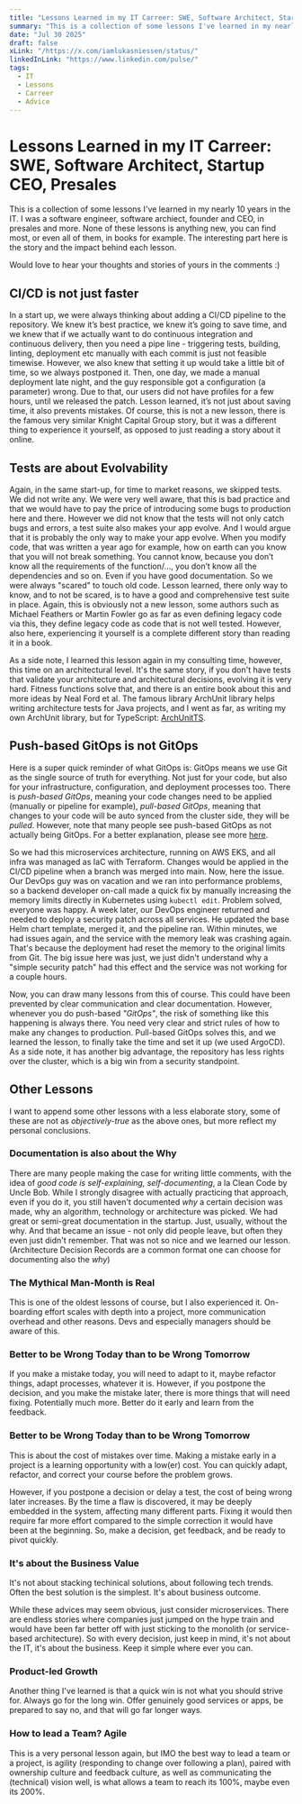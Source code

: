 ```yaml
---
title: "Lessons Learned in my IT Carreer: SWE, Software Architect, Startup CEO, Presales"
summary: "This is a collection of some lessons I've learned in my nearly 10 years in the IT"
date: "Jul 30 2025"
draft: false
xLink: "/https://x.com/iamlukasniessen/status/"
linkedInLink: "https://www.linkedin.com/pulse/"
tags:
  - IT
  - Lessons
  - Carreer
  - Advice
---
```


# Lessons Learned in my IT Carreer: SWE, Software Architect, Startup CEO, Presales

This is a collection of some lessons I've learned in my nearly 10 years in the IT. I was a software engineer, software archiect, founder and CEO, in presales and more. None of these lessons is anything new, you can find most, or even all of them, in books for example. The interesting part here is the story and the impact behind each lesson.

Would love to hear your thoughts and stories of yours in the comments :)

## CI/CD is not just faster

In a start up, we were always thinking about adding a CI/CD pipeline to the repository. We knew it’s best practice, we knew it’s going to save time, and we knew that if we actually want to do continuous integration and continuous delivery, then you need a pipe line - triggering tests, building, linting, deployment etc manually with each commit is just not feasible timewise. However, we also knew that setting it up would take a little bit of time, so we always postponed it. Then, one day, we made a manual deployment late night, and the guy responsible got a configuration (a parameter) wrong. Due to that, our users did not have profiles for a few hours, until we released the patch. Lesson learned, it’s not just about saving time, it also prevents mistakes. Of course, this is not a new lesson, there is the famous very similar Knight Capital Group story, but it was a different thing to experience it yourself, as opposed to just reading a story about it online.

## Tests are about Evolvability

Again, in the same start-up, for time to market reasons, we skipped tests. We did not write any. We were very well aware, that this is bad practice and that we would have to pay the price of introducing some bugs to production here and there. However we did not know that the tests will not only catch bugs and errors, a test suite also makes your app evolve. And I would argue that it is probably the only way to make your app evolve. When you modify code, that was written a year ago for example, how on earth can you know that you will not break something. You cannot know, because you don’t know all the requirements of the function/…, you don’t know all the dependencies and so on. Even if you have good documentation. So we were always "scared" to touch old code. Lesson learned, there only way to know, and to not be scared, is to have a good and comprehensive test suite in place. Again, this is obviously not a new lesson, some authors such as Michael Feathers or Martin Fowler go as far as even defining legacy code via this, they define legacy code as code that is not well tested. However, also here, experiencing it yourself is a complete different story than reading it in a book.

As a side note, I learned this lesson again in my consulting time, however, this time on an architectural level. It's the same story, if you don't have tests that validate your architecture and architectural decisions, evolving it is very hard. Fitness functions solve that, and there is an entire book about this and more ideas by Neal Ford et al. The famous library ArchUnit library helps writing architecture tests for Java projects, and I went as far, as writing my own ArchUnit library, but for TypeScript: [ArchUnitTS](https://github.com/LukasNiessen/ArchUnitTS).

## Push-based GitOps is not GitOps

Here is a super quick reminder of what GitOps is: GitOps means we use Git as the single source of truth for everything. Not just for your code, but also for your infrastructure, configuration, and deployment processes too. There is _push-based GitOps_, meaning your code changes need to be applied (manually or pipeline for example), _pull-based GitOps_, meaning that changes to your code will be auto synced from the cluster side, they will be _pulled_. However, note that many people see push-based GitOps as not actually being GitOps. For a better explanation, please see more [here](https://lukasniessen.com/blog/109-git-ops/).

So we had this microservices architecture, running on AWS EKS, and all infra was managed as IaC with Terraform. Changes would be applied in the CI/CD pipeline when a branch was merged into main. Now, here the issue. Our DevOps guy was on vacation and we ran into performance problems, so a backend developer on-call made a quick fix by manually increasing the memory limits directly in Kubernetes using `kubectl edit`. Problem solved, everyone was happy. A week later, our DevOps engineer returned and needed to deploy a security patch across all services. He updated the base Helm chart template, merged it, and the pipeline ran. Within minutes, we had issues again, and the service with the memory leak was crashing again. That's because the deployment had reset the memory to the original limits from Git. The big issue here was just, we just didn't understand why a "simple security patch" had this effect and the service was not working for a couple hours. 

Now, you can draw many lessons from this of course. This could have been prevented by clear communication and clear documentation. However, whenever you do push-based _"GitOps"_, the risk of something like this happening is always there. You need very clear and strict rules of how to make any changes to production. Pull-based GitOps solves this, and we learned the lesson, to finally take the time and set it up (we used ArgoCD). As a side note, it has another big advantage, the repository has less rights over the cluster, which is a big win from a security standpoint.

## Other Lessons

I want to append some other lessons with a less elaborate story, some of these are not as _objectively-true_ as the above ones, but more reflect my personal conclusions.

### Documentation is also about the Why

There are many people making the case for writing little comments, with the idea of _good code is self-explaining, self-documenting_, a la Clean Code by Uncle Bob. While I strongly disagree with actually practicing that approach, even if you do it, you still haven't documented _why_ a certain decision was made, why an algorithm, technology or architecture was picked. We had great or semi-great documentation in the startup. Just, usually, without the why. And that became an issue - not only did people leave, but often they even just didn't remember. That was not so nice and we learned our lesson. (Architecture Decision Records are a common format one can choose for documenting also the _why_)

### The Mythical Man-Month is Real

This is one of the oldest lessons of course, but I also experienced it. On-boarding effort scales with depth into a project, more communication overhead and other reasons. Devs and especially managers should be aware of this.

### Better to be Wrong Today than to be Wrong Tomorrow

If you make a mistake today, you will need to adapt to it, maybe refactor things, adapt processes, whatever it is. However, if you postpone the decision, and you make the mistake later, there is more things that will need fixing. Potentially much more. Better do it early and learn from the feedback.

### Better to be Wrong Today than to be Wrong Tomorrow

This is about the cost of mistakes over time. Making a mistake early in a project is a learning opportunity with a low(er) cost. You can quickly adapt, refactor, and correct your course before the problem grows.

However, if you postpone a decision or delay a test, the cost of being wrong later increases. By the time a flaw is discovered, it may be deeply embedded in the system, affecting many different parts. Fixing it would then require far more effort compared to the simple correction it would have been at the beginning. So, make a decision, get feedback, and be ready to pivot quickly.

### It's about the Business Value

It's not about stacking techinical solutions, about following tech trends. Often the best solution is the simplest. It's about business outcome. 

While these advices may seem obvious, just consider microservices. There are endless stories where companies just jumped on the hype train and would have been far better off with just sticking to the monolith (or service-based architecture). So with every decision, just keep in mind, it's not about the IT, it's about the business. Keep it simple where ever you can.

### Product-led Growth

Another thing I've learned is that a quick win is not what you should strive for. Always go for the long win. Offer genuinely good services or apps, be prepared to say no, and that will go far longer ways.

### How to lead a Team? Agile

This is a very personal lesson again, but IMO the best way to lead a team or a project, is agility (responding to change over following a plan), paired with ownership culture and feedback culture, as well as communicating the (technical) vision well, is what allows a team to reach its 100%, maybe even its 200%.